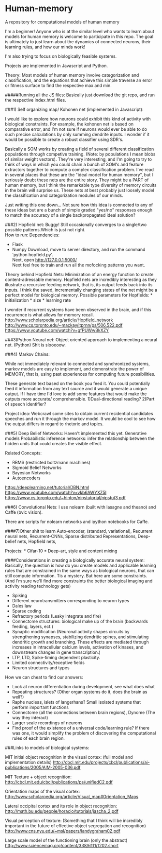 # Human-memory
A repository for computational models of human memory

I'm a beginner! Anyone who is at the similar level who wants to learn about
models for human memory is welcome to participate in this repo.
The goal is ultimately to just learn about the dynamics of connected neurons,
their learning rules, and how our minds work!

I'm also trying to focus on biologically feasible systems.

Projects are implemented in Javascript and Python.

Theory:
Most models of human memory involve categorization and classification, and the equations that achieve this simple traverse an error or fitness surface to find the respective max and min.

#####Running all the JS files:
Basically just download the git repo, and run the respective index.html files.


###1) Self organizing map/ Kohonen net (implemented in Javascript):

I would like to explore how neurons could exhibit this kind of activity with
biological constraints. For example, the kohonen net is based on comparative
error, and I'm not sure if neurons would ever be able to do such precise
calculations by only summing dendrite inputs.
I wonder if it would be possible to create a robust classifier using SDR's.

Basically a SOM works by creating a field of several different classification populations through competive training. (Note: by populations I mean blobs of similar weight vectors). They're very interesting, and I'm going to try to think of ways in which you could chain a bunch of SOM's and feature extractors together to compute a complex classification problem.
I've read in several places that these are the "ideal model for human memory", but I seriously doubt these nets are the entire story. They might be a PART of human memory, but I think the remarkable type diversity of memory circuits in the brain will surprise us. These nets at best probably just loosely model the classification and categorization modules of our minds.

Just writing this one down... Not sure how this idea is connected to any of these ideas but are a bunch of simple graded "yes/no" responses enough to  match the accuracy of a single backpropagated ideal solution?

###2) Hopfield net:
Buggy! Still occasionally converges to a single/two possible patterns.Which is just not right.  
How to run:
   Dependencies:  
   * Flask
   * Numpy
Download, move to server directory, and run the command 'python hopfield.py'.  
Next, open http://127.0.0.1:5000/  
Next feel free to train and run all the mofocking patterns you want.  

Theory behind Hopfield Nets:
Minimization of an energy function to create content-adressable memory.
Hopfield nets are incredibly interesting as they illustrate a recursive feeding network, that is, its output feeds back into its inputs. I think the saved, incrementally changing states of the net might be a perfect model for biological memory.
   Possible parameters for Hopfields:
      * Initialization
      * size
      * learning rate

I wonder if recurrent systems have been observed in the brain, and if this recurrence is what allows for memory recall.
http://www.scholarpedia.org/article/Hopfield_network
http://www.cs.toronto.edu/~mackay/itprnn/ps/506.522.pdf
https://www.youtube.com/watch?v=gfPUWwBkXZY

###3)Python Neural net:
Object oriented approach to implementing a neural net. (Python)
Shit is slooooow.

###4) Markov Chains:

While not immediately relevant to connected and synchronized systems, markov models are easy to implement, and demonstrate the power of MEMORY, that is, using past experiences for computing future possibilities.

These generate text based on the book you feed it. You could potentially feed it information from any text source and it would generate a unique output. If I have time I'd love to add some features that would make the outputs more accurate/ comprehensible.
1)Dual-directional reading?
2)Part of speech identifier?

Project idea:
Webcrawl some sites to obtain current residential candidates speeches and run it through the markov model. It would be cool to see how the output differs in regard to rhetoric and topics.

###5) Deep Belief Networks:
Haven't implemented this yet.
Generative models
Probabilistic inference networks: infer the relationship between the hidden units that could creates the visible effect.  

Related Concepts:
 * RBMS (restricted boltzmann machines)
 * Sigmoid Belief Networks
 * Bayesian Networks
 * Autoencoders

https://deeplearning.net/tutorial/DBN.html
https://www.youtube.com/watch?v=vkb6AWYXZ5I
https://www.cs.toronto.edu/~hinton/nipstutorial/nipstut3.pdf

###6) Convolutional Nets:
I use nolearn (built with lasagne and theano) and Caffe (bvlc vision).

There are scripts for nolearn networks and ipython notebooks for Caffe.



####7)Other shit to learn
   Auto-encoder, (standard, variational), Recurrent neural nets, Recurrent-CNNs, Sparse distributed Representations, Deep-belief nets, Hopfield nets,

   Projects:
      * Cifar-10
      * Deep-art, style and content mixing

####Considerations in creating a biologically accurate neural system:
Basically, the question is how do you create models and applicable learning rules that are constrained in the same ways as biological neurons, that can still compute information.
Tis a mystery.
But here are some constraints. (And I'm sure we'll find more constraints the better biological imaging and activity reading technology gets)

   * Spiking
   * Different neurotransmitters corresponding to neuron types
   * Dales law
   * Sparse coding
   * Refractory periods (Leaky integrate and fire)
   * Connectome structures: biological make up of the brain (backwards feeding, layers, ect.)
   * Synaptic modification (Neuronal activity shapes circuits by strengthening synapses, stabilizing dendritic spines, and stimulating dendritic growth and branching. These effects are mediated through increases in intracellular calcium levels, activation of kinases, and downstream changes in gene transcription.)
   * LTP, LTD, Spike-timing dependent plasticity.
   * Limited connectivity/receptive fields
   * Neuron structures and types


How we can cheat to find our answers:
   * Look at neuron differentiation during development, see what does what
   * Repeating structures? (Other organ systems do it, does the brain as well?)
   * Raphe nucleas, islets of langerhans? Small isolated systems that perform important functions
   * Connectome (all the connections between brain regions), Dynome (The way they interact)
   * Larger scale recordings of neurons
   * Find proof of the existence of a universal code/learning rule? If there was one, it would simplify the problem of discovering the computational rules of each brain region.


###Links to models of biological systems:

MIT initial object recognition in the visual cortex: (full model and implementation details)
http://cbcl.mit.edu/projects/cbcl/publications/ai-publications/2005/AIM-2005-036.pdf

MIT Texture + object recognition:
http://cbcl.mit.edu/cbcl/publications/ps/unifiedC2.pdf

Orientation maps of the visual cortex:
http://www.scholarpedia.org/article/Visual_map#Orientation_Maps

Lateral occipital cortex and its role in object recognition:
http://math.bu.edu/people/horacio/tutorials/jascha_2.pdf

Visual perception of texture: (Something that I think will be incredibly important in the future of effective object segregation and recognition)
http://www.cns.nyu.edu/~msl/papers/landygraham02.pdf

Large scale model of the functioning brain (only the abstract)
http://www.sciencemag.org/content/338/6111/1202.short
